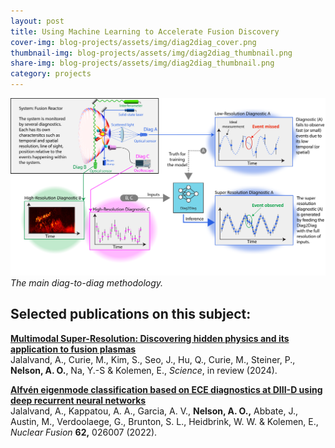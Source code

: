 ```yaml
---
layout: post
title: Using Machine Learning to Accelerate Fusion Discovery
cover-img: blog-projects/assets/img/diag2diag_cover.png
thumbnail-img: blog-projects/assets/img/diag2diag_thumbnail.png
share-img: blog-projects/assets/img/diag2diag_thumbnail.png
category: projects
---
```


![Main Diag2Diag Methodology](/blog-projects/assets/img/diag2diag_explain.png)
*The main diag-to-diag methodology.*

## Selected publications on this subject:

**[Multimodal Super-Resolution: Discovering hidden physics and its application to fusion plasmas](https://arxiv.org/abs/2405.05908)**<br />
Jalalvand, A., Curie, M., Kim, S., Seo, J., Hu, Q., Curie, M., Steiner, P.,  **Nelson, A. O.**, Na, Y.-S & Kolemen, E., _Science_, in review (2024).

**[Alfvén eigenmode classification based on ECE diagnostics at DIII-D using deep recurrent neural networks](https://doi.org/10.1088/1741-4326/ac3be7)**<br />
Jalalvand, A., Kappatou, A. A., Garcia, A. V., **Nelson, A. O.,** Abbate, J., Austin, M., Verdoolaege, G., Brunton, S. L., Heidbrink, W. W. & Kolemen, E., _Nuclear Fusion_ **62,** 026007 (2022).